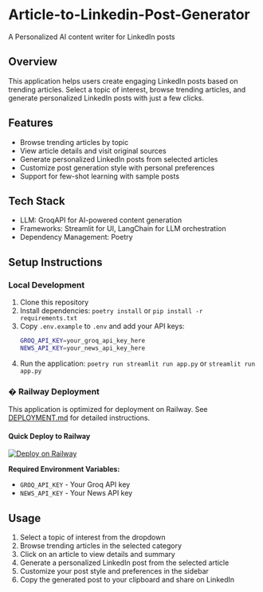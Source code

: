 # Article-to-Linkedin-Post-Generator
A Personalized AI content writer for LinkedIn posts

## Overview
This application helps users create engaging LinkedIn posts based on trending articles. Select a topic of interest, browse trending articles, and generate personalized LinkedIn posts with just a few clicks.

## Features
- Browse trending articles by topic
- View article details and visit original sources
- Generate personalized LinkedIn posts from selected articles
- Customize post generation style with personal preferences
- Support for few-shot learning with sample posts

## Tech Stack
- LLM: GroqAPI for AI-powered content generation
- Frameworks: Streamlit for UI, LangChain for LLM orchestration
- Dependency Management: Poetry

## Setup Instructions

### Local Development
1. Clone this repository
2. Install dependencies: `poetry install` or `pip install -r requirements.txt`
3. Copy `.env.example` to `.env` and add your API keys:
   ```bash
   GROQ_API_KEY=your_groq_api_key_here
   NEWS_API_KEY=your_news_api_key_here
   ```
4. Run the application: `poetry run streamlit run app.py` or `streamlit run app.py`

### � Railway Deployment
This application is optimized for deployment on Railway. See [DEPLOYMENT.md](DEPLOYMENT.md) for detailed instructions.

#### Quick Deploy to Railway
[![Deploy on Railway](https://railway.app/button.svg)](https://railway.app/new/template)

**Required Environment Variables:**
- `GROQ_API_KEY` - Your Groq API key
- `NEWS_API_KEY` - Your News API key

## Usage
1. Select a topic of interest from the dropdown
2. Browse trending articles in the selected category
3. Click on an article to view details and summary
4. Generate a personalized LinkedIn post from the selected article
5. Customize your post style and preferences in the sidebar
6. Copy the generated post to your clipboard and share on LinkedIn
